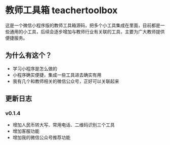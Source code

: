 # 教师工具箱 teachertoolbox

这是一个微信小程序版的教师工具箱源码，把多个小工具集成在里面，目前都是一些通用的小工具，后续会逐步增加与教师行业有关联的工具，主要为广大教师提供便捷服务。

## 为什么有这个？

- 学习小程序是怎么做的
- 小程序确实便捷，集成一些工具进去确实有用
- 我有几个和教师相关的微信公众号，正好可以关联起来

## 更新日志

### v0.1.4

- 增加人民币转大写、常用电话、二维码识别三个工具
- 增加客服功能
- 增加我的微信公众号推荐功能
